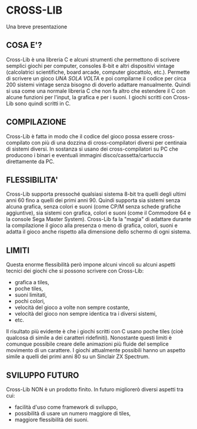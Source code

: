 # CROSS-LIB 
Una breve presentazione

## COSA E'?
Cross-Lib è una libreria C e alcuni strumenti che permettono di scrivere semplici giochi per computer, consoles 8-bit e 
altri dispositivi vintage (calcolatrici scientifiche, board arcade, computer giocattolo, etc.).
Permette di scrivere un gioco *UNA SOLA VOLTA* e poi compilarne il codice per circa 200 sistemi vintage senza bisogno di doverlo adattare manualmente.
Quindi si usa come una normale libreria C che non fa altro che estendere il C con alcune funzioni per l'input, la grafica e per i suoni.
I giochi scritti con Cross-Lib sono quindi scritti in C.

## COMPILAZIONE
Cross-Lib è fatta in modo che il codice del gioco possa essere cross-compilato con più di una dozzina di cross-compilatori diversi per centinaia di sistemi diversi.
In sostanza si usano dei cross-compilatori su PC che producono i binari e eventuali immagini disco/cassetta/cartuccia direttamente da PC.

## FLESSIBILITA'
Cross-Lib supporta pressoché qualsiasi sistema 8-bit tra quelli degli ultimi anni 60 fino a quelli dei primi anni 90. Quindi supporta sia sistemi senza alcuna grafica, senza colori e suoni (come CP/M senza schede grafiche aggiuntive), sia sistemi con grafica, colori e suoni (come il Commodore 64 e la console Sega Master System).
Cross-Lib fa la "magia" di adattare durante la compilazione il gioco alla presenza o meno di grafica, colori, suoni e adatta il gioco anche rispetto alla dimensione dello schermo di ogni sistema.

## LIMITI
Questa enorme flessibilità però impone alcuni vincoli su alcuni aspetti tecnici dei giochi che si possono scrivere con Cross-Lib: 
- grafica a tiles,
- poche tiles,
- suoni limitati, 
- pochi colori, 
- velocità del gioco a volte non sempre costante,
- velocità del gioco non sempre identica tra i diversi sistemi,
- etc.

Il risultato più evidente è che i giochi scritti con C usano poche tiles (cioè qualcosa di simile a dei caratteri ridefiniti).
Nonostante questi limiti è comunque possibile creare delle animazioni più fluide del semplice movimento di un carattere.
I giochi attualmente possibili hanno un aspetto simile a quelli dei primi anni 80 su un Sinclair ZX Spectrum.

## SVILUPPO FUTURO
Cross-Lib NON è un prodotto finito.
In futuro migliorerò diversi aspetti tra cui:
- facilità d'uso come framework di sviluppo,
- possibilità di usare un numero maggiore di tiles,
- maggiore flessibilità dei suoni.


